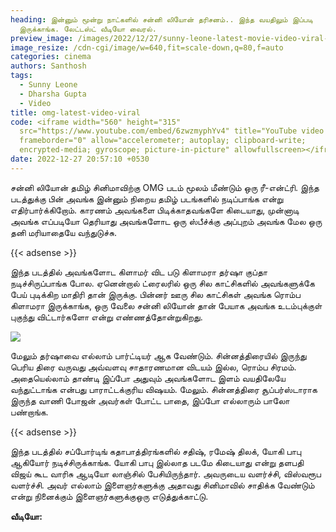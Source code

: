 ```yaml
---
heading: இன்னும் மூன்று நாட்களில் சன்னி லியோன் தரிசனம்.. இந்த வயதிலும் இப்படி
  இருக்காங்க. லேட்டஸ்ட் வீடியோ வைரல்.
preview_image: /images/2022/12/27/sunny-leone-latest-movie-video-viral-1-.jpg
image_resize: /cdn-cgi/image/w=640,fit=scale-down,q=80,f=auto
categories: cinema
authors: Santhosh
tags:
  - Sunny Leone
  - Dharsha Gupta
  - Video
title: omg-latest-video-viral
code: <iframe width="560" height="315"
  src="https://www.youtube.com/embed/6zwzmyphYv4" title="YouTube video player"
  frameborder="0" allow="accelerometer; autoplay; clipboard-write;
  encrypted-media; gyroscope; picture-in-picture" allowfullscreen></iframe>
date: 2022-12-27 20:57:10 +0530
---
```

சன்னி லியோன் தமிழ் சினிமாவிற்கு OMG படம் மூலம் மீண்டும் ஒரு ரீ-என்ட்ரி. இந்த படத்துக்கு பின் அவங்க இன்னும் நிறைய தமிழ் படங்களில் நடிப்பாங்க என்று எதிர்பார்க்கிறோம். காரணம் அவங்களை பிடிக்காதவங்களே கிடையாது, முன்னாடி அவங்க எப்படியோ தெரியாது அவங்களோட ஒரு ஸ்பீச்க்கு அப்புறம் அவங்க மேல ஒரு தனி மரியாதையே வந்துடுச்சு.

{{< adsense >}}

இந்த படத்தில் அவங்களோட கிளாமர் விட படு கிளாமரா தர்ஷா குப்தா நடிச்சிருப்பாங்க போல. ஏனென்றால் ட்ரைலரில் ஒரு சில காட்சிகளில் அவங்களுக்கே பேய் புடிக்கிற மாதிரி தான் இருக்கு. பின்னர் ஊரு சில காட்சிகள் அவங்க ரொம்ப கிளாமரா இருக்காங்க, ஒரு வேலை சன்னி லியோன் தான் பேயாக அவங்க உடம்புக்குள் புகுந்து விட்டார்களோ என்று எண்ணத்தோன்றுகிறது.

![](/images/2022/12/27/sunny-leone-latest-movie-video-viral-2-.jpg)

மேலும் தர்ஷாவை எல்லாம் பார்ட்டியர் ஆக வேண்டும். சின்னத்திரையில் இருந்து பெரிய திரை வருவது அவ்வளவு சாதாரணமான விடயம் இல்ல, ரொம்ப சிரமம். அதையெல்லாம் தாண்டி இப்போ அதுவும் அவங்களோட இளம் வயதிலேயே வந்துட்டாங்க என்பது பாராட்டக்குரிய விஷயம். மேலும். சின்னத்திரை சூப்பர்ஸ்டாராக இருந்த வாணி போஜன் அவர்கள் போட்ட பாதை, இப்போ எல்லாரும் பாலோ பண்றாங்க.

{{< adsense >}}

இந்த படத்தில் சப்போர்டிங் கதாபாத்திரங்களில் சதிஷ், ரமேஷ் திலக், யோகி பாபு ஆகியோர் நடிச்சிருக்காங்க. யோகி பாபு இல்லாத படமே கிடையாது என்று தளபதி விஜய் கூட வாரிசு ஆடியோ லாஞ்சில் பேசியிருந்தார். அவருடைய வளர்ச்சி, விஸ்வரூப வளர்ச்சி. அவர் எல்லாம் இளைஞர்களுக்கு அதாவது சினிமாவில் சாதிக்க வேண்டும் என்று நினைக்கும் இளைஞர்களுக்குஒரு எடுத்துக்காட்டு. 

**வீடியோ:**